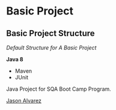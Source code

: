 # Basic Project
## Basic Project Structure

*Default Structure for A Basic Project*

**Java 8**

* Maven
* JUnit

Java Project for SQA Boot Camp Program. 

[Jason Alvarez](https://github.com/ajason13)
